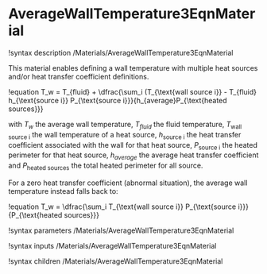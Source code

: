 # AverageWallTemperature3EqnMaterial

!syntax description /Materials/AverageWallTemperature3EqnMaterial

This material enables defining a wall temperature with multiple heat sources and/or heat transfer coefficient
definitions.

!equation
T_w = T_{fluid} + \dfrac{\sum_i (T_{\text{wall source i}} - T_{fluid} h_{\text{source i}} P_{\text{source i}}}{h_{average}P_{\text{heated sources}}}

with $T_w$ the average wall temperature, $T_{fluid}$ the fluid temperature, $T_{\text{wall source i}}$ the
wall temperature of a heat source, $h_{\text{source i}}$ the heat transfer coefficient associated with the wall
for that heat source, $P_{\text{source i}}$ the heated perimeter for that heat source, $h_{average}$
the average heat transfer coefficient
and $P_{\text{heated sources}}$ the total heated perimeter for all source.

For a zero heat transfer coefficient (abnormal situation), the average wall temperature instead falls back to:

!equation
T_w = \dfrac{\sum_i T_{\text{wall source i}} P_{\text{source i}}}{P_{\text{heated sources}}}

!syntax parameters /Materials/AverageWallTemperature3EqnMaterial

!syntax inputs /Materials/AverageWallTemperature3EqnMaterial

!syntax children /Materials/AverageWallTemperature3EqnMaterial
